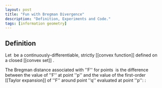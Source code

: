 ```yaml
---
layout: post
title: "Fun with Bregman Divergence"
description: "Definition, Experiments and Code."
tags: [information geometry]
---
```


## Definition

Let  <math>F: \Omega \to \mathbb{R} </math> be a continuously-differentiable, strictly [[convex function]] defined on a closed [[convex set]] <math>\Omega</math>.

The Bregman distance associated with ''F'' for points <math>p, q \in \Omega</math> is the difference between the value of ''F'' at point ''p'' and the value of the first-order [[Taylor expansion]] of ''F'' around point ''q'' evaluated at point ''p'':
:<math>D_F(p, q) = F(p)-F(q)-\langle \nabla F(q), p-q\rangle. </math>

